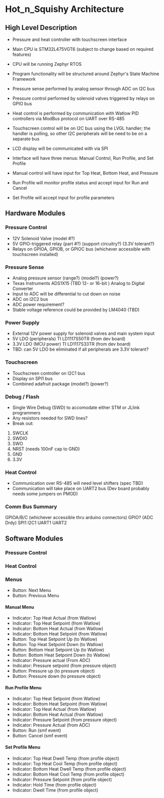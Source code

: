 # Hot_n_Squishy Architecture

## High Level Description

- Pressure and heat controller with touchscreen interface

- Main CPU is STM32L475VGT6 (subject to change based on required features)
- CPU will be running Zephyr RTOS
- Program functionality will be structured around Zephyr's State Machine Framework

- Pressure sense performed by analog sensor through ADC on I2C bus
- Pressure control performed by solenoid valves triggered by relays on GPIO bus
- Heat control is performed by communication with Watlow PID controllers via ModBus protocol on UART over RS-485

- Touchscreen control will be on I2C bus using the LVGL handler; the handler is polling, so other I2C peripherals will be need to be on a separate bus
- LCD display will be communicated with via SPI

- Interface will have three menus: Manual Control, Run Profile, and Set Profile
- Manual control will have input for Top Heat, Bottom Heat, and Pressure
- Run Profile will monitor profile status and accept input for Run and Cancel
- Set Profile will accept input for profile parameters
 

## Hardware Modules

### Pressure Control

- 12V Solenoid Valve (model #?)
- 5V GPIO-triggered relay (part #?) (support circuitry?) (3.3V tolerant?)
- Relays on GPIOA, GPIOB, or GPIOC bus (whichever accessible with touchscreen installed)

### Pressure Sense

- Analog pressure sensor (range?) (model?) (power?)
- Texas Instruments ADS1X15 (TBD 12- or 16-bit ) Analog to Digital Converter
- Input to ADC will be differential to cut down on noise
- ADC on I2C2 bus
- ADC power requirement?
- Stable voltage reference could be provided by LM4040 (TBD)

### Power Supply

- External 12V power supply for solenoid valves and main system input
- 5V LDO (peripherals) TI LD1117S50TR (from dev board)
- 3.3V LDO (MCU power) TI LD1117S33TR (from dev board)
- TBD: can 5V LDO be eliminated if all peripherals are 3.3V tolerant?

### Touchscreen 

- Touchscreen controller on I2C1 bus
- Display on SPI1 bus
- Combined adafruit package (model?) (power?)

### Debug / Flash

- Single Wire Debug (SWD) to accomodate either STM or JLlink programmers
- Any resistors needed for SWD lines?
- Break out:

1. SWCLK
2. SWDIO
3. SWO
4. NRST (needs 100nF cap to GND)
5. GND
6. 3.3V

### Heat Control

- Communication over RS-485 will need level shifters (spec TBD)
- Communication will take place on UART2 bus (Dev board probably needs some jumpers on PMOD)

### Comm Bus Summary

GPIOA/B/C (whichever accessible thru arduino connectors)
GPIO? (ADC Drdy)
SPI1
I2C1
UART1
UART2

## Software Modules

### Pressure Control

### Heat Control

### Menus

- Button: Next Menu
- Button: Previous Menu

#### Manual Menu

- Indicator: Top Heat Actual (from Watlow)
- Indicator: Top Heat Setpoint (from Watlow)
- Indicator: Bottom Heat Actual (from Watlow)
- Indicator: Bottom Heat Setpoint (from Watlow)
- Button: Top Heat Setpoint Up (to Watlow)
- Button: Top Heat Setpoint Down (to Watlow)
- Button: Bottom Heat Setpoint Up (to Watlow)
- Button: Bottom Heat Setpoint Down (to Watlow)
- Indicator: Pressure actual (From ADC)
- Indicator: Pressure setpoint (from pressure object)
- Button: Pressure up (to pressure object)
- Button: Pressure down (to pressure object)

#### Run Profile Menu

- Indicator: Top Heat Setpoint (from Watlow)
- Indicator: Bottom Heat Setpoint (from Watlow)
- Indicator: Top Heat Actual (from Watlow)
- Indicator: Bottom Heat Actual (from Watlow)
- Indicator: Pressure Setpoint (from pressure object)
- Indicator: Pressure Actual (from ADC)
- Button: Run (smf event)
- Button: Cancel (smf event)

#### Set Profile Menu
- Indicator: Top Heat Dwell Temp (from profile object)
- Indicator: Top Heat Cool Temp (from profile object)
- Indicator: Bottom Heat Dwell Temp (from profile object)
- Indicator: Bottom Heat Cool Temp (from profile object)
- Indicator: Pressure Setpoint (from profile object)
- Indicator: Hold Time (from profile object)
- Indicator: Dwell Time (from profile object)


